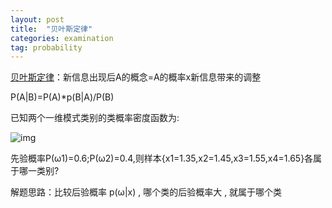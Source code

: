 ```yaml
---
layout: post
title:  "贝叶斯定律"
categories: examination
tag: probability
---
```


[贝叶斯定律](https://www.zhihu.com/question/19725590)：新信息出现后A的概念=A的概率x新信息带来的调整

P(A|B)=P(A)*p(B|A)/P(B)

已知两个一维模式类别的类概率密度函数为:

![img](https://uploadfiles.nowcoder.com/images/20160829/59_1472451822933_E39598100A5E449D6E3F3A28AB61F54B)

先验概率P(ω1)=0.6;P(ω2)=0.4,则样本{x1=1.35,x2=1.45,x3=1.55,x4=1.65}各属于哪一类别?

解题思路：比较后验概率 p(ω|x) , 哪个类的后验概率大 , 就属于哪个类